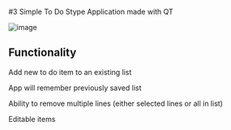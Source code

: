 #3 Simple To Do Stype Application made with QT

![image](https://github.com/user-attachments/assets/f658b325-04e2-4f21-bc8a-3e1291193403)

## Functionality

Add new to do item to an existing list

App will remember previously saved list

Ability to remove multiple lines (either selected lines or all in list)

Editable items
